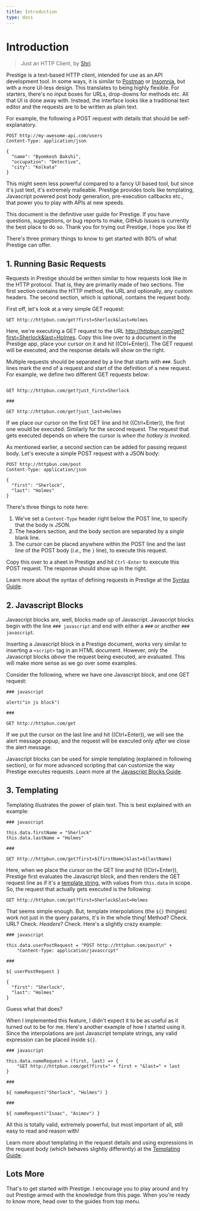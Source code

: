 ```yaml
---
title: Introduction
type: docs
---
```


# Introduction

> Just an HTTP Client, by [Shri](https://sharats.me).

Prestige is a text-based HTTP client, intended for use as an API development tool. In some ways, it is similar to
[Postman](https://postman.co) or [Insomnia](https://insomnia.rest), but with a more UI-less design. This translates to
being highly flexible. For starters, there's no input boxes for URLs, drop-downs for methods etc. All that UI is done
away with. Instead, the interface looks like a traditional text editor and the requests are to be written as plain text.

For example, the following a POST request with details that should be self-explanatory.

```
POST http://my-awesome-api.com/users
Content-Type: application/json

{
  "name": "Byomkesh Bakshi",
  "occupation": "Detective",
  "city": "Kolkata"
}
```

This might seem less powerful compared to a fancy UI based tool, but since it's just text, it's extremely malleable.
Prestige provides tools like templating, Javascript powered post body generation, pre-execution callbacks etc., that
power you to play with APIs at new speeds.

This document is the definitive user guide for Prestige. If you have questions, suggestions, or bug reports to make,
GitHub Issues is currently the best place to do so. Thank you for trying out Prestige, I hope you like it!

There's three primary things to know to get started with 80% of what Prestige can offer.

## 1. Running Basic Requests

Requests in Prestige should be written similar to how requests look like in the HTTP protocol. That is, they are
primarily made of two sections. The first section contains the HTTP method, the URL and optionally, any custom headers.
The second section, which is optional, contains the request body.

First off, let's look at a very simple GET request:

```
GET http://httpbun.com/get?first=Sherlock&last=Holmes
```

Here, we're executing a GET request to the URL <http://httpbun.com/get?first=Sherlock&last=Holmes>. Copy this line over
to a document in the Prestige app, place your cursor on it and hit ((Ctrl+Enter)). The GET request will be executed, and
the response details will show on the right.

Multiple requests should be separated by a line that starts with `###`. Such lines mark the end of a request and start
of the definition of a new request. For example, we define two different GET requests below:

```

GET http://httpbun.com/get?just_first=Sherlock

###

GET http://httpbun.com/get?just_last=Holmes

```

If we place our cursor on the first GET line and hit ((Ctrl+Enter)), the first one would be executed. Similarly for the
second request. The request that gets executed depends on where the cursor is *when the hotkey is invoked*.

As mentioned earlier, a second section can be added for passing request body. Let's execute a simple POST request with a
JSON body:

```
POST http://httpbun.com/post
Content-Type: application/json

{
  "first": "Sherlock",
  "last": "Holmes"
}
```

There's three things to note here:

1. We've set a `Content-Type` header right below the POST line, to specify that the body is JSON.
1. The headers section, and the body section are separated by a *single* blank line.
1. The cursor can be placed anywhere within the POST line and the last line of the POST body (*i.e.,* the `}` line),
   to execute this request.

Copy this over to a sheet in Prestige and hit `Ctrl-Enter` to execute this POST request. The response should show up
in the right.

Learn more about the syntax of defining requests in Prestige at the [Syntax Guide](guides/syntax.md).

## 2. Javascript Blocks

Javascript blocks are, well, blocks made up of Javascript. Javascript blocks begin with the line `### javascript` and
end with either a `###` or another `### javascript`.

Inserting a Javascript block in a Prestige document, works very similar to inserting a `<script>` tag in an HTML
document. However, only the Javascript blocks *above* the request being executed, are evaluated. This will make more
sense as we go over some examples.

Consider the following, where we have one Javascript block, and one GET request:

```
### javascript

alert("in js block")

###

GET http://httpbun.com/get
```

If we put the cursor on the last line and hit ((Ctrl+Enter)), we will see the alert message popup, and the request will
be executed only *after* we close the alert message.

Javascript blocks can be used for simple templating (explained in following section), or for more advanced scripting
that can customize the way Prestige executes requests. Learn more at the [Javascript Blocks
Guide](guides/javascript-blocks.md).

## 3. Templating

Templating illustrates the power of plain text. This is best explained with an example:

```
### javascript

this.data.firstName = "Sherlock"
this.data.lastName = "Holmes"

###

GET http://httpbun.com/get?first=${firstName}&last=${lastName}
```

Here, when we place the cursor on the GET line and hit ((Ctrl+Enter)), Prestige first evaluates the Javascript block,
and then renders the GET request line as if it's a [template string][], with values from `this.data` in scope. So, the
request that actually gets executed is the following:

[template string]: https://developer.mozilla.org/en-US/docs/Web/JavaScript/Reference/Template_literals

```
GET http://httpbun.com/get?first=Sherlock&last=Holmes
```

That seems simple enough. But, template interpolations (the `${}` thingies) work not just in the query params, it's in
the whole thing! Method? Check. URL? Check. *Headers*? Check. Here's a slightly crazy example:

```
### javascript

this.data.userPostRequest = "POST http://httpbun.com/post\n" +
    "Content-Type: application/javascript"

###

${ userPostRequest }

{
  "first": "Sherlock",
  "last": "Holmes"
}
```

Guess what that does?

When I implemented this feature, I didn't expect it to be as useful as it turned out to be for me. Here's another
example of how I started using it. Since the interpolations are just Javascript template strings, any valid expression
can be placed inside `${}`.

```
### javascript

this.data.nameRequest = (first, last) => {
    "GET http://httpbun.com/get?first=" + first + "&last=" + last
}

###

${ nameRequest("Sherlock", "Holmes") }

###

${ nameRequest("Isaac", "Asimov") }

```

All this is totally valid, extremely powerful, but most important of all, still easy to read and reason with!

Learn more about templating in the request details and using expressions in the request body (which behaves slightly
differently) at the [Templating Guide](guides/templating.md).

## Lots More

That's to get started with Prestige. I encourage you to play around and try out Prestige armed with the knowledge from
this page. When you're ready to know more, head over to the guides from top menu.
